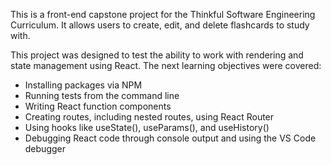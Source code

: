 This is a front-end capstone project for the Thinkful Software Engineering Curriculum. 
It allows users to create, edit, and delete flashcards to study with.

This project was designed to test the ability to work with rendering and state management using React. The next learning objectives were covered:

<ul>
<li> Installing packages via NPM</li>
<li> Running tests from the command line</li>
<li> Writing React function components</li>
<li> Creating routes, including nested routes, using React Router</li>
<li> Using hooks like useState(), useParams(), and useHistory()</li>
<li> Debugging React code through console output and using the VS Code debugger</li>
</ul>
